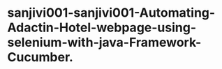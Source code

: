 # sanjivi001-sanjivi001-Automating-Adactin-Hotel-webpage-using-selenium-with-java-Framework-Cucumber.